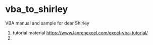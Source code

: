 # vba_to_shirley
VBA manual and sample for dear Shirley

1. tutorial material
   https://www.lanrenexcel.com/excel-vba-tutorial/
2. 

